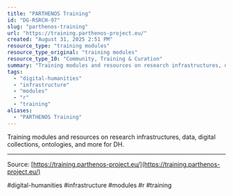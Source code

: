 ```yaml
---
title: "PARTHENOS Training"
id: "DG-RSRCH-97"
slug: "parthenos-training"
url: "https://training.parthenos-project.eu/"
created: "August 31, 2025 2:51 PM"
resource_type: "training modules"
resource_type_original: "training modules"
resource_type_10: "Community, Training & Curation"
summary: "Training modules and resources on research infrastructures, data, digital collections, ontologies, and more for DH."
tags:
  - "digital-humanities"
  - "infrastructure"
  - "modules"
  - "r"
  - "training"
aliases:
  - "PARTHENOS Training"
---
```


Training modules and resources on research infrastructures, data, digital collections, ontologies, and more for DH.

---

Source: [https://training.parthenos-project.eu/](https://training.parthenos-project.eu/)

#digital-humanities #infrastructure #modules #r #training
